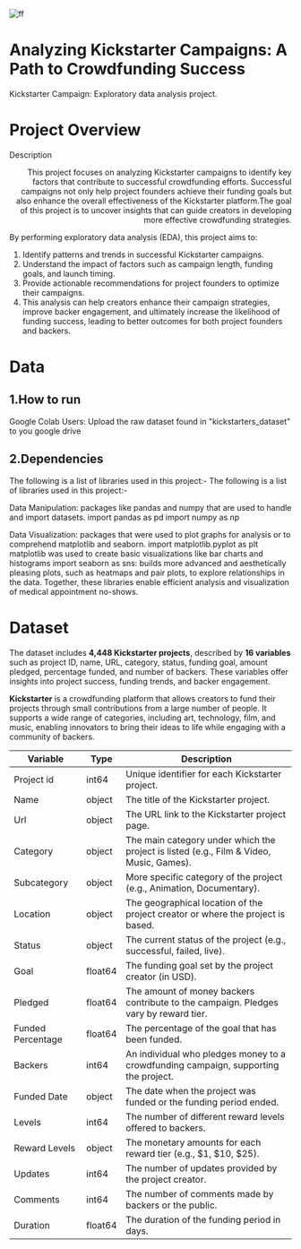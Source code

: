 ![ff](https://newlightdigital.com/wp-content/uploads/2023/08/Marketing-Strategies-Any-Business.png)

# Analyzing Kickstarter Campaigns: A Path to Crowdfunding Success
Kickstarter Campaign: Exploratory data analysis project.

# Project Overview
Description
<div style = "text-align: right">This project focuses on analyzing Kickstarter campaigns to identify key factors that contribute to successful crowdfunding efforts. Successful campaigns not only help project founders achieve their funding goals but also enhance the overall effectiveness of the Kickstarter platform.The goal of this project is to uncover insights that can guide creators in developing more effective crowdfunding strategies.</div>

By performing exploratory data analysis (EDA), this project aims to:

1. Identify patterns and trends in successful Kickstarter campaigns.
2. Understand the impact of factors such as campaign length, funding goals, and launch timing.
3. Provide actionable recommendations for project founders to optimize their campaigns.
4. This analysis can help creators enhance their campaign strategies, improve backer engagement, and ultimately increase the likelihood of funding success, leading to better outcomes for both project founders and backers.

# Data
## 1.How to run
Google Colab Users:
Upload the raw dataset found in "kickstarters_dataset" to you google drive 

## 2.Dependencies
The following is a list of libraries used in this project:-
The following is a list of libraries used in this project:-

Data Manipulation: packages like pandas and numpy that are used to handle and import datasets.
import pandas as pd
import numpy as np

Data Visualization: packages that were used to plot graphs for analysis or to comprehend matplotlib and seaborn.
import matplotlib.pyplot as plt matplotlib was used to create basic visualizations like bar charts and histograms
import seaborn as sns: builds more advanced and aesthetically pleasing plots, such as heatmaps and pair plots, to explore relationships in the data. Together, these libraries enable efficient analysis and visualization of medical appointment no-shows.

# Dataset

The dataset includes **4,448 Kickstarter projects**, described by **16 variables** such as project ID, name, URL, category, status, funding goal, amount pledged, percentage funded, and number of backers. These variables offer insights into project success, funding trends, and backer engagement.

**Kickstarter** is a crowdfunding platform that allows creators to fund their projects through small contributions from a large number of people. It supports a wide range of categories, including art, technology, film, and music, enabling innovators to bring their ideas to life while engaging with a community of backers.


| Variable             | Type      | Description                                                                                     |
|----------------------|-----------|-------------------------------------------------------------------------------------------------|
| Project id           | int64     | Unique identifier for each Kickstarter project.                                               |
| Name                 | object    | The title of the Kickstarter project.                                                          |
| Url                  | object    | The URL link to the Kickstarter project page.                                                 |
| Category             | object    | The main category under which the project is listed (e.g., Film & Video, Music, Games).       |
| Subcategory          | object    | More specific category of the project (e.g., Animation, Documentary).                         |
| Location             | object    | The geographical location of the project creator or where the project is based.               |
| Status               | object    | The current status of the project (e.g., successful, failed, live).                           |
| Goal                 | float64   | The funding goal set by the project creator (in USD).                                         |
| Pledged              | float64   | The amount of money backers contribute to the campaign. Pledges vary by reward tier.           |
| Funded Percentage    | float64   | The percentage of the goal that has been funded.                                              |
| Backers              | int64     | An individual who pledges money to a crowdfunding campaign, supporting the project.            |
| Funded Date          | object    | The date when the project was funded or the funding period ended.                             |
| Levels               | int64     | The number of different reward levels offered to backers.                                      |
| Reward Levels        | object    | The monetary amounts for each reward tier (e.g., $1, $10, $25).                              |
| Updates              | int64     | The number of updates provided by the project creator.                                         |
| Comments             | int64     | The number of comments made by backers or the public.                                         |
| Duration             | float64   | The duration of the funding period in days.                                                   |



